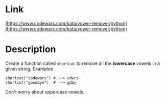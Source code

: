 Link
=========================
[https://www.codewars.com/kata/vowel-remover/python](https://www.codewars.com/kata/vowel-remover/python)

Description
=========================
Create a function called `shortcut` to remove all the **lowercase** vowels in a given string.
Examples

```
shortcut("codewars") # --> cdwrs
shortcut("goodbye")  # --> gdby
```

Don't worry about uppercase vowels.
